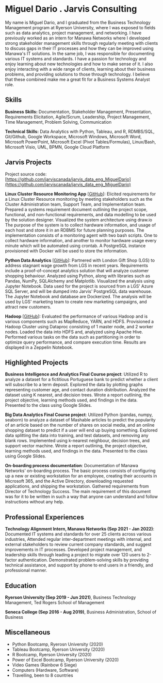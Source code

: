 # Miguel Dario . Jarvis Consulting

My name is Miguel Dario, and I graduated from the Business Technology Management program at Ryerson University, where I was exposed to fields such as data analytics, project management, and networking. I have previously worked as an intern for Manawa Networks where I developed strong stakeholder management skills through regularly meeting with clients to discuss gaps in their IT processes and how they can be improved using Manawa's IT solutions. In the same job, I was responsible for documenting various IT systems and standards. I have a passion for technology and enjoy learning about new technologies and how to make sense of it. I also enjoy interacting with a wide range of clients, learning about their business problems, and providing solutions to those through technology. I believe that these combined make me a great fit for a Business Systems Analyst role.

## Skills

**Business Skills:** Documentation, Stakeholder Management, Presentation, Requirements Elicitation, Agile/Scrum, Leadership, Project Management, Time Management, Problem Solving, Communication

**Technical Skills:** Data Analytics with Python, Tableau, and R, RDMBS/SQL, Git/Github, Google Workspace, Microsoft Windows, Microsoft Word, Microsoft PowerPoint, Microsoft Excel (Pivot Tables/Formulas), Linux/Bash, Microsoft Visio, UML, BPMN, Google Cloud Platform

## Jarvis Projects

Project source code: [https://github.com/jarviscanada/jarvis_data_eng_MiguelDario](https://github.com/jarviscanada/jarvis_data_eng_MiguelDario)


**Linux Cluster Resource Monitoring App** [[GitHub](https://github.com/jarviscanada/jarvis_data_eng_MiguelDario/tree/masterhttps://github.com/jarviscanada/jarvis_data_eng_MiguelDario/tree/main/linux_sql)]: Elicited requirements for a Linux Cluster Resource monitoring by meeting stakeholders such as the Cluster Administration team, Support Team, and Implementation team. Prepared a systems requirement document outlining the project scope, functional, and non-functional requirements, and data modelling to be used by the solution designer. Visualized the system architecture using draw.io The purpose of the system is to collect hardware information, and usage of each host and store it in an RDBMS for future planning purposes. The implementation consists of a monitoring agent with two bash scripts. One to collect hardware information, and another to monitor hardware usage every minute which will be automated using crontab. A PostgreSQL instance provisioned with Docker will be used to store the information.

**Python Data Analytics** [[GitHub](https://github.com/jarviscanada/jarvis_data_eng_MiguelDario/tree/masterhttps://github.com/jarviscanada/jarvis_data_eng_MiguelDario/tree/develop/python_data_analytics)]: Partnered with London Gift Shop (LGS) to address stagnant wage growth from LGS in recent years. Requirements include a proof-of-concept analytics solution that will analyze customer shopping behaviour. Analyzed using Python, along with libraries such as Pandas, NumPy, SQLAlchemy and Matplotlib. Visualized the analysis using Jupyter Notebook. Data used for the project is sourced from a LGS' Azure SQL Server, and will be dumped into Jarvis' PostgreSQL data warehouse. The Jupyter Notebook and database are Dockerized. The analysis will be used by LGS' marketing team to create new marketing campaigns, and attract new customers.

**Hadoop** [[GitHub](https://github.com/jarviscanada/jarvis_data_eng_MiguelDario/tree/masterhttps://github.com/jarviscanada/jarvis_data_eng_MiguelDario/tree/develop/hadoop)]: Evaluated the performance of various Hadoop and is various components such as MapReduce, YARN, and HDFS. Provisioned a Hadoop Cluster using Dataproc consisting of 1 master node, and 2 worker nodes. Loaded the data into HDFS and, analyzed using Apache Hive. Performed various tasks on the data such as partitioning in order to optimize query performance, and compare execution time. Results are displayed in a Zeppelin Notebook.


## Highlighted Projects
**Business Intelligence and Analytics Final Course project**: Utilized R to analyze a dataset for a fictitious Portuguese bank to predict whether a client will subscribe to a term deposit. Explored the data by plotting graphs representing customer age, and contact duration distribution. Analyzed the dataset using K nearest, and decision trees. Wrote a report outlining, the project objective, learning methods used, and findings in the data. Presented to the class using Google Slides.

**Big Data Analytics Final Course project**: Utilized Python (pandas, numpy, seaborn) to analyze a dataset of Mashable articles to predict the popularity of an article based on the number of shares on social media, and an online shopping dataset to predict if a user will end up buying something. Explored data splitting the data into training, and test datasets, and removing any blank rows. Implemented using k-nearest neighbour, decision trees, and support vector machine. Wrote a report outlining, the project objective, learning methods used, and findings in the data. Presented to the class using Google Slides.

**On-boarding process documentation**: Documentation of Manawa Networks' on-boarding process. The basic process consists of configuring up a new or existing workstation for an employee, creating their accounts in Microsoft 365, and the Active Directory, downloading requested applications, and shipping the workstation. Gathered requirements from Director of Technology Success. The main requirement of this document was for it to be written in such a way that anyone can understand and follow instructions without any help.


## Professional Experiences

**Technology Alignment Intern, Manawa Networks (Sep 2021 - Jan 2022)**: Documented IT systems and standards for over 25 clients across various industries, Attended regular inter-department meetings with internal, and external stakeholders to review current company standards, and suggest improvements in IT processes. Developed project management, and leadership skills through leading a project to migrate over 120 users to 2-factor authentication. Demonstrated problem-solving skills by providing technical assistance, and support by phone to end users in a friendly, and professional manner.


## Education
**Ryerson University (Sep 2019 - Jun 2021)**, Business Technology Management, Ted Rogers School of Management

**Seneca College (Sep 2016 - Aug 2019)**, Business Administration, School of Business


## Miscellaneous
- Python Bootcamp, Ryerosn University (2020)
- Tableau Bootcamp, Ryerson University (2020)
- R Bootcamp, Ryerson University (2020)
- Power of Excel Bootcamp, Ryerson University (2020)
- Video Games (Rainbow 6 Siege)
- Computers (Hardware, Software)
- Travelling, been to 8 countries

